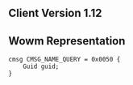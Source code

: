 ## Client Version 1.12

## Wowm Representation
```rust,ignore
cmsg CMSG_NAME_QUERY = 0x0050 {
    Guid guid;    
}

```
